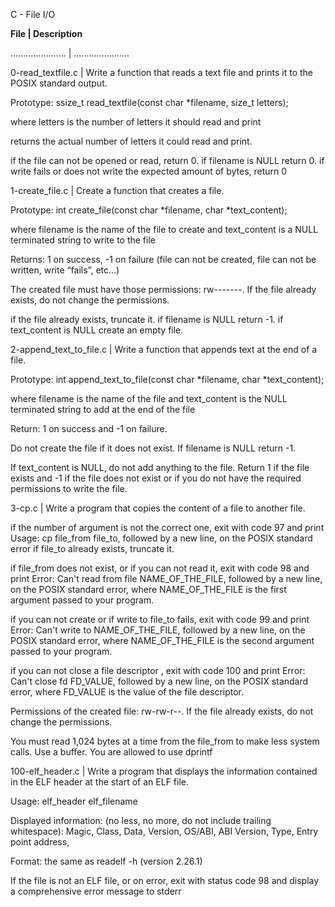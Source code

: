 C - File I/O

**File | Description**

...................... | ......................

0-read_textfile.c | Write a function that reads a text file and prints it to the POSIX standard output.

Prototype: ssize_t read_textfile(const char *filename, size_t letters);

where letters is the number of letters it should read and print

returns the actual number of letters it could read and print.

if the file can not be opened or read, return 0.
if filename is NULL return 0.
if write fails or does not write the expected amount of bytes, return 0

1-create_file.c | Create a function that creates a file.

Prototype: int create_file(const char *filename, char *text_content);

where filename is the name of the file to create and text_content is a NULL terminated string to write to the file

Returns: 1 on success, -1 on failure (file can not be created, file can not be written, write “fails”, etc…)

The created file must have those permissions: rw-------. If the file already exists, do not change the permissions.

if the file already exists, truncate it.
if filename is NULL return -1.
if text_content is NULL create an empty file.

2-append_text_to_file.c | Write a function that appends text at the end of a file.

Prototype: int append_text_to_file(const char *filename, char *text_content);

where filename is the name of the file and text_content is the NULL terminated string to add at the end of the file

Return: 1 on success and -1 on failure.

Do not create the file if it does not exist.
If filename is NULL return -1.

If text_content is NULL, do not add anything to the file. Return 1 if the file exists and -1 if the file does not exist or if you do not have the required permissions to write the file.

3-cp.c | Write a program that copies the content of a file to another file.

if the number of argument is not the correct one, exit with code 97 and print Usage: cp file_from file_to, followed by a new line, on the POSIX standard error
if file_to already exists, truncate it.

if file_from does not exist, or if you can not read it, exit with code 98 and print Error: Can't read from file NAME_OF_THE_FILE, followed by a new line, on the POSIX standard error,
where NAME_OF_THE_FILE is the first argument passed to your program.

if you can not create or if write to file_to fails, exit with code 99 and print Error: Can't write to NAME_OF_THE_FILE, followed by a new line, on the POSIX standard error,
where NAME_OF_THE_FILE is the second argument passed to your program.

if you can not close a file descriptor , exit with code 100 and print Error: Can't close fd FD_VALUE, followed by a new line, on the POSIX standard error,
where FD_VALUE is the value of the file descriptor.

Permissions of the created file: rw-rw-r--. If the file already exists, do not change the permissions.

You must read 1,024 bytes at a time from the file_from to make less system calls. Use a buffer.
You are allowed to use dprintf

100-elf_header.c | Write a program that displays the information contained in the ELF header at the start of an ELF file.

Usage: elf_header elf_filename

Displayed information: (no less, no more, do not include trailing whitespace):
Magic,
Class,
Data,
Version,
OS/ABI,
ABI Version,
Type,
Entry point address,

Format: the same as readelf -h (version 2.26.1)

If the file is not an ELF file, or on error, exit with status code 98 and display a comprehensive error message to stderr
